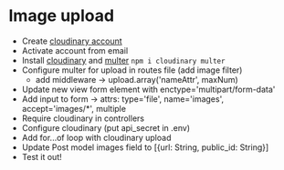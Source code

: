 # Image upload

- Create [cloudinary account](https://cloudinary.com/)
- Activate account from email
- Install [cloudinary](https://www.npmjs.com/package/cloudinary) and [multer](https://www.npmjs.com/package/multer)
  `npm i cloudinary multer`
- Configure multer for upload in routes file (add image filter)
  - add middleware -> upload.array('nameAttr', maxNum)
- Update new view form element with enctype='multipart/form-data'
- Add input to form -> attrs: type='file', name='images', accept='images/\*', multiple
- Require cloudinary in controllers
- Configure cloudinary (put api_secret in .env)
- Add for...of loop with cloudinary upload
- Update Post model images field to [{url: String, public_id: String}]
- Test it out!
